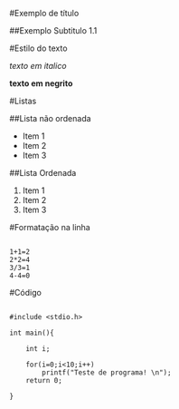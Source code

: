 ﻿#Exemplo de título

##Exemplo Subtitulo 1.1

#Estilo do texto

*texto em italico*

**texto em negrito**

#Listas

##Lista não ordenada

* Item 1
* Item 2
* Item 3

##Lista Ordenada

1. Item 1
2. Item 2
3. Item 3

#Formatação na linha

```

1+1=2
2*2=4
3/3=1
4-4=0

```

#Código

```

#include <stdio.h>

int main(){

	int i;

	for(i=0;i<10;i++)
		printf("Teste de programa! \n");
	return 0;

}
 
```






